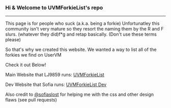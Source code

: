 ### Hi & Welcome to UVMForkieList's repo

---

This page is for people who suck (a.k.a. being a forkie) Unfortunatley this community isn't very mature so they resort the naming them by the R and F slurs. (whatever they did)f*g and retap basically. (Don't use these terms please)

So that's why we created this website. We wanted a way to list all of the forkies we find on UserVM

Check it out Below!

Main Website that LJ9859 runs: [UVMForkieList](https://lj9859.github.io/UVMForkieList/)

Dev Website that Sofia runs: [UVMForkieList Dev](https://sofiaslost.github.io/UVMForkieList/)

Also credit to [@sofiaslost](https://github.com/sofiaslost) for helping me with the css and other design flaws (see pull requests)
